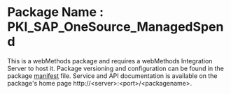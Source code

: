 # Package Name : PKI_SAP_OneSource_ManagedSpend
This is a webMethods package and requires a webMethods Integration Server to host it. Package versioning and configuration can be found in the package [manifest](./PKI_SAP_OneSource_ManagedSpend/manifest.v3) file. Service and API documentation is available on the package's home page http://&lt;server&gt;:&lt;port&gt;/&lt;packagename>.